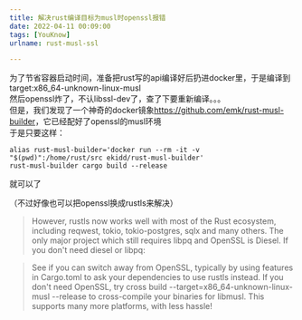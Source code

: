 ```yaml
---
title: 解决rust编译目标为musl时openssl报错
date: 2022-04-11 00:09:00
tags: [YouKnow]
urlname: rust-musl-ssl

---
```

为了节省容器启动时间，准备把rust写的api编译好后扔进docker里，于是编译到target:x86_64-unknown-linux-musl  
然后openssl炸了，不认libssl-dev了，查了下要重新编译。。。  
但是，我们发现了一个神奇的docker镜象<https://github.com/emk/rust-musl-builder>，它已经配好了openssl的musl环境  
于是只要这样： 
```
alias rust-musl-builder='docker run --rm -it -v "$(pwd)":/home/rust/src ekidd/rust-musl-builder'
rust-musl-builder cargo build --release
```
就可以了

（不过好像也可以把openssl换成rustls来解决）
> However, rustls now works well with most of the Rust ecosystem, including reqwest, tokio, tokio-postgres, sqlx and many others. The only major project which still requires libpq and OpenSSL is Diesel. If you don't need diesel or libpq:

>    See if you can switch away from OpenSSL, typically by using features in Cargo.toml to ask your dependencies to use rustls instead.
>    If you don't need OpenSSL, try cross build --target=x86_64-unknown-linux-musl --release to cross-compile your binaries for libmusl. This supports many more platforms, with less hassle!
